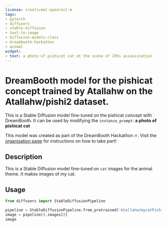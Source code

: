 ```yaml
---
license: creativeml-openrail-m
tags:
- pytorch
- diffusers
- stable-diffusion
- text-to-image
- diffusion-models-class
- dreambooth-hackathon
- animal
widget:
- text: a photo of pishicat cat at the scene of JFKs assassination
---
```


# DreamBooth model for the pishicat concept trained by Atallahw on the Atallahw/pishi2 dataset.

This is a Stable Diffusion model fine-tuned on the pishicat concept with DreamBooth. It can be used by modifying the `instance_prompt`: **a photo of pishicat cat**

This model was created as part of the DreamBooth Hackathon 🔥. Visit the [organisation page](https://huggingface.co/dreambooth-hackathon) for instructions on how to take part!

## Description


This is a Stable Diffusion model fine-tuned on `cat` images for the animal theme. It makes images of my cat.


## Usage

```python
from diffusers import StableDiffusionPipeline

pipeline = StableDiffusionPipeline.from_pretrained('Atallahw/mycatPishi')
image = pipeline().images[0]
image
```
